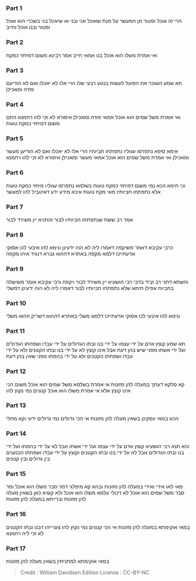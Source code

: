 
### Part 1
הרי זה אוכל ופטור מן המעשר על מנת שאוכל אני ובני או שיאכל בני בשכרי הוא אוכל ופטור ובנו אוכל וחייב

### Part 2
ואי אמרת משלו הוא אוכל בנו אמאי חייב אמר רבינא משום דמיחזי כמקח

### Part 3
תא שמע השוכר את הפועל לעשות בנטע רבעי שלו הרי אלו לא יאכלו ואם לא הודיעם פודה ומאכילן

### Part 4
ואי אמרת משל שמים הוא אוכל אמאי פודה ומאכילן איסורא לא זכי להו רחמנא התם משום דמיחזי כמקח טעות

### Part 5
אימא סיפא נתפרסו עגוליו נתפתחו חביותיו הרי אלו לא יאכלו ואם לא הודיען מעשר ומאכילן ואי אמרת משל שמים הוא אוכל אמאי מעשר ומאכילן איסורא לא זכי להו רחמנא

### Part 6
וכי תימא הכא נמי משום דמיחזי כמקח טעות בשלמא נתפרסו עגוליו מיחזי כמקח טעות אלא נתפתחו חביותיו מאי מקח טעות איכא מידע ידע דאיטביל להו למעשר

### Part 7
אמר רב ששת שנתפתחו חביותיו לבור והתניא יין משירד לבור

### Part 8
כרבי עקיבא דאמר משיקפה דאמרו ליה לא הוה ידעינן ונימא להו איבעי לכו אסוקי אדעתייכו דלמא מקפה באתרא דההוא גברא דנגיד איהו מקפה

### Part 9
והשתא דתני רב זביד בדבי רבי הושעיא יין משירד לבור ויקפה ורבי עקיבא אומר משישלה בחביות אפילו תימא שלא נתפתחו חביותיו לבור דאמרו ליה לא הוה ידעינן דמשלי

### Part 10
ונימא להו איבעי לכו אסוקי אדעתייכו דלמא משלי באתרא דההוא דשריק ההוא משלי

### Part 11
תא שמע קוצץ אדם על ידי עצמו על ידי בנו ובתו הגדולים על ידי עבדו ושפחתו הגדולים ועל ידי אשתו מפני שיש בהן דעת אבל אינו קוצץ לא על ידי בנו ובתו הקטנים ולא על ידי עבדו ושפחתו הקטנים ולא על ידי בהמתו מפני שאין בהן דעת

### Part 12
קא סלקא דעתך במעלה להן מזונות אי אמרת בשלמא משל שמים הוא אוכל משום הכי אינו קוצץ אלא אי אמרת משלו הוא אוכל קטנים נמי נקוץ להו

### Part 13
הכא במאי עסקינן בשאין מעלה להן מזונות אי הכי גדולים נמי גדולים ידעי וקא מחלי

### Part 14
והא תנא רבי הושעיא קוצץ אדם על ידי עצמו ועל ידי אשתו אבל לא על ידי בהמתו ועל ידי בנו ובתו הגדולים אבל לא על ידי בנו ובתו הקטנים וקוצץ על ידי עבדו ושפחתו הכנענים בין גדולים ובין קטנים

### Part 15
מאי לאו אידי ואידי במעלה להן מזונות ובהא קא מיפלגי דמר סבר משלו הוא אוכל ומר סבר משל שמים הוא אוכל לא דכולי עלמא משלו הוא אוכל ולא קשיא כאן בשאין מעלה להן מזונות וברייתא במעלה להן מזונות

### Part 16
במאי אוקימתא במעלה להן מזונות אי הכי קטנים נמי נקוץ להו צערייהו דבנו ובתו הקטנים לא זכי ליה רחמנא

### Part 17
במאי אוקימתא למתניתין בשאין מעלה להן מזונות

>Credit : William Davidson Edition
>License : CC-BY-NC